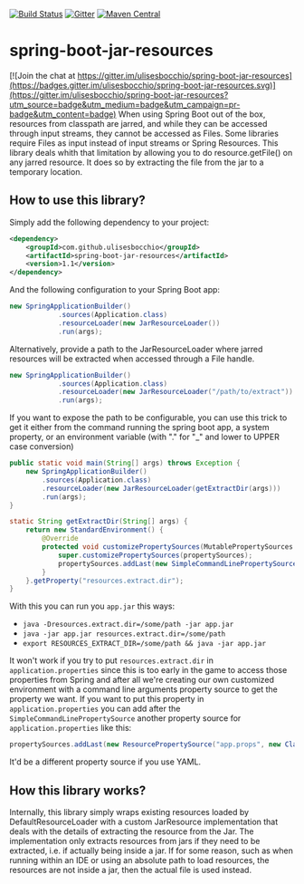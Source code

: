 [![Build Status](https://travis-ci.org/ulisesbocchio/spring-boot-jar-resources.svg?branch=master)](https://travis-ci.org/ulisesbocchio/spring-boot-jar-resources)
[![Gitter](https://badges.gitter.im/Join%20Chat.svg)](https://gitter.im/ulisesbocchio/spring-boot-jar-resources?utm_source=badge&utm_medium=badge&utm_campaign=pr-badge)
[![Maven Central](https://maven-badges.herokuapp.com/maven-central/com.github.ulisesbocchio/spring-boot-jar-resources/badge.svg?style=plastic)](https://maven-badges.herokuapp.com/maven-central/com.github.ulisesbocchio/spring-boot-jar-resources)

# spring-boot-jar-resources

[![Join the chat at https://gitter.im/ulisesbocchio/spring-boot-jar-resources](https://badges.gitter.im/ulisesbocchio/spring-boot-jar-resources.svg)](https://gitter.im/ulisesbocchio/spring-boot-jar-resources?utm_source=badge&utm_medium=badge&utm_campaign=pr-badge&utm_content=badge)
When using Spring Boot out of the box, resources from classpath are jarred, and while they can be accessed through input streams, they cannot be accessed as Files. Some libraries require Files as input instead of input streams or Spring Resources. This library deals whith that limitation by allowing you to do resource.getFile() on any jarred resource. It does so by extracting the file from the jar to a temporary location.

## How to use this library?

Simply add the following dependency to your project:

```xml
<dependency>
	<groupId>com.github.ulisesbocchio</groupId>
	<artifactId>spring-boot-jar-resources</artifactId>
	<version>1.1</version>
</dependency>
```

And the following configuration to your Spring Boot app:

```java
new SpringApplicationBuilder()
            .sources(Application.class)
            .resourceLoader(new JarResourceLoader())
            .run(args);
```

Alternatively, provide a path to the JarResourceLoader where jarred resources will be extracted when accessed through a File handle.

```java
new SpringApplicationBuilder()
            .sources(Application.class)
            .resourceLoader(new JarResourceLoader("/path/to/extract"))
            .run(args);
```

If you want to expose the path to be configurable, you can use this trick to get it either from the command running the spring boot app, a system property, or an environment variable (with "." for "_" and lower to UPPER case conversion)

```java
public static void main(String[] args) throws Exception {
    new SpringApplicationBuilder()
        .sources(Application.class)
        .resourceLoader(new JarResourceLoader(getExtractDir(args)))
        .run(args);
}

static String getExtractDir(String[] args) {
    return new StandardEnvironment() {
        @Override
        protected void customizePropertySources(MutablePropertySources propertySources) {
            super.customizePropertySources(propertySources);
            propertySources.addLast(new SimpleCommandLinePropertySource("cmd", args));
        }
    }.getProperty("resources.extract.dir");
}
```

With this you can run you `app.jar` this ways:

* `java -Dresources.extract.dir=/some/path -jar app.jar`
* `java -jar app.jar resources.extract.dir=/some/path`
* `export RESOURCES_EXTRACT_DIR=/some/path && java -jar app.jar`

It won't work if you try to put `resources.extract.dir` in `application.properties` since this is too early in the game to access those properties from Spring and after all we're creating our own customized environment with a command line arguments property source to get the property we want.  If you want to put this property in `application.properties` you can add after the `SimpleCommandLinePropertySource` another property source for `application.properties` like this:

```java
propertySources.addLast(new ResourcePropertySource("app.props", new ClassPathResource("application.properties")));
```

It'd be a different property source if you use YAML.

## How this library works?

Internally, this library simply wraps existing resources loaded by DefaultResourceLoader with a custom JarResource implementation that deals with the details of extracting the resource from the Jar. The implementation only extracts resources from jars if they need to be extracted, i.e. if actually being inside a jar. If for some reason, such as when running within an IDE or using an absolute path to load resources, the resources are not inside a jar, then the actual file is used instead.

## 
